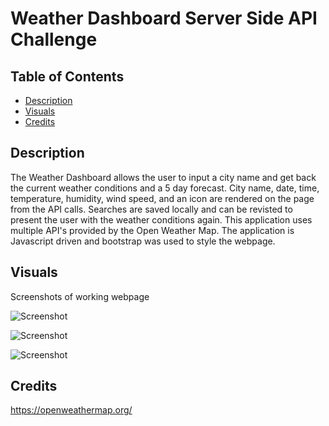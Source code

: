 # Weather Dashboard Server Side API Challenge

## Table of Contents
- [Description](#description)
- [Visuals](#visuals)
- [Credits](#credits)

## Description

The Weather Dashboard allows the user to input a city name and get back the current weather conditions and a 5 day forecast. City name, date, time, temperature, humidity, wind speed, and an icon are rendered on the page from the API calls. Searches are saved locally and can be revisted to present the user with the weather conditions again. This application uses multiple API's provided by the Open Weather Map. The application is Javascript driven and bootstrap was used to style the webpage.

## Visuals

Screenshots of working webpage
 
 ![Screenshot](#)
 
 ![Screenshot](#)
 
 ![Screenshot](#)

## Credits

https://openweathermap.org/
